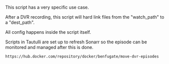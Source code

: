 This script has a very specific use case.

After a DVR recording, this script will hard link files from the "watch_path" to a "dest_path".

All config happens inside the script itself.

Scripts in Tautulli are set up to refresh Sonarr so the episode can be monitored and managed after this is done.

`https://hub.docker.com/repository/docker/benfugate/move-dvr-episodes`